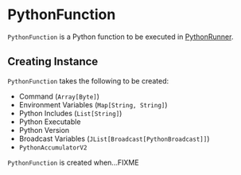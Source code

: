 # PythonFunction

`PythonFunction` is a Python function to be executed in [PythonRunner](PythonRunner.md).

## Creating Instance

`PythonFunction` takes the following to be created:

* <span id="command"> Command (`Array[Byte]`)
* <span id="envVars"> Environment Variables (`Map[String, String]`)
* <span id="pythonIncludes"> Python Includes (`List[String]`)
* <span id="pythonExec"> Python Executable
* <span id="pythonVer"> Python Version
* <span id="broadcastVars"> Broadcast Variables (`JList[Broadcast[PythonBroadcast]]`)
* <span id="accumulator"> `PythonAccumulatorV2`

`PythonFunction` is created when...FIXME
